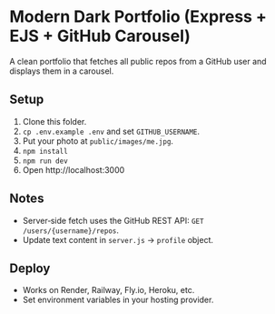 # Modern Dark Portfolio (Express + EJS + GitHub Carousel)


A clean portfolio that fetches all public repos from a GitHub user and displays them in a carousel.


## Setup
1. Clone this folder.
2. `cp .env.example .env` and set `GITHUB_USERNAME`.
3. Put your photo at `public/images/me.jpg`.
4. `npm install`
5. `npm run dev`
6. Open http://localhost:3000


## Notes
- Server‑side fetch uses the GitHub REST API: `GET /users/{username}/repos`.
- Update text content in `server.js` → `profile` object.


## Deploy
- Works on Render, Railway, Fly.io, Heroku, etc.
- Set environment variables in your hosting provider.
